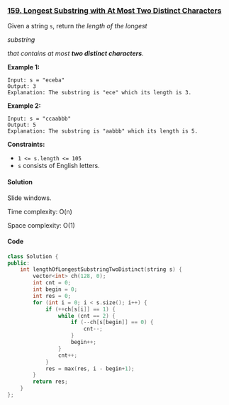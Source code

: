 ### [159. Longest Substring with At Most Two Distinct Characters](https://leetcode.com/problems/longest-substring-with-at-most-two-distinct-characters/)

Given a string `s`, return *the length of the longest* 

*substring*

 *that contains at most **two distinct characters***.



 

**Example 1:**

```
Input: s = "eceba"
Output: 3
Explanation: The substring is "ece" which its length is 3.
```

**Example 2:**

```
Input: s = "ccaabbb"
Output: 5
Explanation: The substring is "aabbb" which its length is 5.
```

 

**Constraints:**

- `1 <= s.length <= 105`
- `s` consists of English letters.

#### Solution

Slide windows.

Time complexity: O(n)

Space complexity: O(1)

#### Code

```c++
class Solution {
public:
    int lengthOfLongestSubstringTwoDistinct(string s) {
        vector<int> ch(128, 0);
        int cnt = 0;
        int begin = 0;
        int res = 0;
        for (int i = 0; i < s.size(); i++) {
            if (++ch[s[i]] == 1) {
                while (cnt == 2) {
                    if (--ch[s[begin]] == 0) {
                        cnt--;
                    }
                    begin++;
                }
                cnt++;
            }
            res = max(res, i - begin+1);
        }
        return res;
    }
};
```





